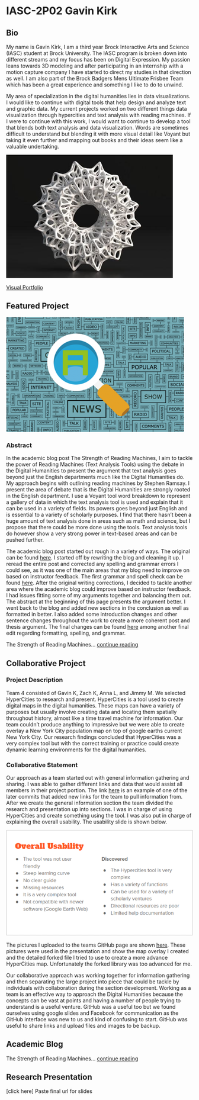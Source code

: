 # IASC-2P02  Gavin Kirk



## Bio

  My name is Gavin Kirk, I am a third year Brock Interactive Arts and Science (IASC) student at Brock University. The IASC program is broken down into different streams and my focus has been on Digital Expression. My passion leans towards 3D modeling and after participating in an internship with a motion capture company I have started to direct my studies in that direction as well. I am also part of the Brock Badgers Mens Ultimate Frisbee Team which has been a great experience and something I like to do to unwind.

  My area of specialization in the digital humanities lies in data visualizations. I would like to continue with digital tools that help design and analyze text and graphic data. My current projects worked on two different things data visualization through hypercities and text analysis with reading machines. If I were to continue with this work, I would want to continue to develop a tool that blends both text analysis and data visualization. Words are sometimes difficult to understand but blending it with more visual detail like Voyant but taking it even further and mapping out books and their ideas seem like a valuable undertaking.


![](Images/3Dart.jpg)


[Visual Portfolio](https://gk14jj.wixsite.com/portfolio)

## Featured Project

![](Images/text.png.png)

### Abstract

  In the academic blog post The Strength of Reading Machines, I aim to tackle the power of Reading Machines (Text Analysis Tools) using the debate in the Digital Humanities to present the argument that text analysis goes beyond just the English departments much like the Digital Humanities do. My approach begins with outlining reading machines by Stephen Ramsay. I present the area of debate that is the Digital Humanities are strongly rooted in the English department. I use a Voyant tool word breakdown to represent a gallery of data in which the text analysis tool is used and explain that it can be used in a variety of fields. Its powers goes beyond just English and is essential to a variety of scholarly purposes. I find that there hasn’t been a huge amount of text analysis done in areas such as math and science, but I propose that there could be more done using the tools. Text analysis tools do however show a very strong power in text-based areas and can be pushed further.

  The academic blog post started out rough in a variety of ways. The original can be found [here](https://github.com/gk14jj/IASC-2P02/commit/5ead4e1674aeea814c5a6ae2954d2173505e388d#diff-e95c7dc8eefee7d0e25121cd7f0007ae). I started off by rewriting the blog and cleaning it up. I reread the entire post and corrected any spelling and grammar errors I could see, as it was one of the main areas that my blog need to improve on based on instructor feedback. The first grammar and spell check can be found [here](https://github.com/gk14jj/IASC-2P02/commit/e453ec7ce818faf19676c20d5eb3c9c6854be1b2#diff-e95c7dc8eefee7d0e25121cd7f0007ae). After the original writing corrections, I decided to tackle another area where the academic blog could improve based on instructor feedback. I had issues fitting some of my arguments together and balancing them out. The abstract at the beginning of this page presents the argument better. I went back to the blog and added new sections in the conclusion as well as formatted in better. I also added some introduction changes and other sentence changes throughout the work to create a more coherent post and thesis argument. The final changes can be found [here](https://github.com/gk14jj/IASC-2P02/commit/e3062ce3938ba72ab246a08e0c4073f451598966#diff-e95c7dc8eefee7d0e25121cd7f0007ae) among another final edit regarding formatting, spelling, and grammar. 

The Strength of Reading Machines... [continue reading](blog.md)

## Collaborative Project

### Project Description
  Team 4 consisted of Gavin K, Zach K, Anna L, and Jimmy M. We selected HyperCities to research and present. HyperCities is a tool used to create digital maps in the digital humanities. These maps can have a variety of purposes but usually involve creating data and locating them spatially throughout history, almost like a time travel machine for information. Our team couldn’t produce anything to impressive but we were able to create overlay a New York City population map on top of google earths current New York City. Our research findings concluded that HyperCities was a very complex tool but with the correct training or practice could create dynamic learning environments for the digital humanities.

### Collaborative Statement

  Our approach as a team started out with general information gathering and sharing. I was able to gather different links and data that would assist all members in their project portion. The link [here]( https://github.com/IascAtBrock/IASC-2P02-TeamPresentations/commit/cb4d8f32c7ca619d0689f9cb1d751c5e7fca0c29#diff-6041f7d1583cceb2e01d25b510bab0c4) is an example of one of the later commits that added new links for the team to pull information from. After we create the general information section the team divided the research and presentation up into sections. I was in charge of using HyperCities and create something using the tool. I was also put in charge of explaining the overall usability. The usability slide is shown below.

![](Images/Usability.PNG)

The pictures I uploaded to the teams GitHub page are shown [here](https://github.com/IascAtBrock/IASC-2P02-TeamPresentations/commit/3c1d4a2c65103b2e8b3b05f78442ab470939bae4#diff-a61126a826955ad27bba21faa5986499). These pictures were used in the presentation and show the map overlay I created and the detailed forked file I tried to use to create a more advance HyperCities map. Unfortunately the forked library was too advanced for me.

  Our collaborative approach was working together for information gathering and then separating the large project into piece that could be tackle by individuals with collaboration during the section development. Working as a team is an effective way to approach the Digital Humanities because the concepts can be vast at points and having a number of people trying to understand is a useful venture. GitHub was a useful too but we found ourselves using google slides and Facebook for communication as the GitHub interface was new to us and kind of confusing to start. GitHub was useful to share links and upload files and images to be backup.


## Academic Blog 

The Strength of Reading Machines... [continue reading](blog.md)

## Research Presentation

[click here] Paste final url for slides

